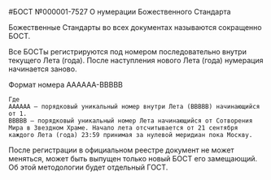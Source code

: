 #БОСТ №000001-7527 О нумерации Божественного Стандарта

Божественные Стандарты во всех документах называются сокращенно БОСТ.

Все БОСТы регистрируются под номером последовательно внутри текущего Лета (года). После наступления нового Лета (года) нумерация начинается заново.

Формат номера AAAAAA-BBBBB

```
Где 
AAAAAA – порядковый уникальный номер внутри Лета (BBBBB) начинающийся от 1.
BBBBB – порядковый уникальный номер Лета начинающийся от Сотворения Мира в Звездном Храме. Начало лета отсчитывается от 21 сентября каждого Лета (года) 23:59 принимая за нулевой меридиан пока Москву.
```

После регистрации в официальном реестре документ не может меняться, может быть выпущен только новый БОСТ его замещающий. Об этой методологии будет отдельный ГОСТ.
